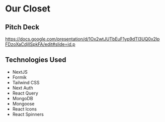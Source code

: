 # Our Closet

## Pitch Deck

https://docs.google.com/presentation/d/1Ox2wtJUTbEuF1yp9dTl3UQ0x2IpFDzoXaCdjlISpkFA/edit#slide=id.p

## Technologies Used

- NextJS
- Formik
- Tailwind CSS
- Next Auth
- React Query
- MongoDB
- Mongoose
- React Icons
- React Spinners
